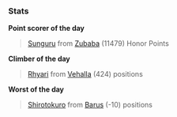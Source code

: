 

### Stats

**Point scorer of the day**
>[Sunguru](/#/character/Zubaba/108618) from [Zubaba](/#/ranking/Zubaba)  (11479) Honor Points


**Climber of the day**
>[Rhyari](/#/character/Vehalla/504129) from [Vehalla](/#/ranking/Vehalla)  (424) positions


**Worst of the day**
>[Shirotokuro](/#/character/Barus/279185) from [Barus](/#/ranking/Barus)  (-10) positions


